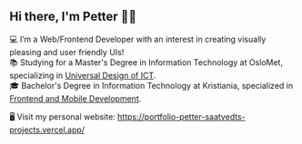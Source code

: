 ## Hi there, I'm Petter 👋😁

💻 I’m a Web/Frontend Developer with an interest in creating visually pleasing and user friendly UIs!<br/>
📚 Studying for a Master's Degree in Information Technology at OsloMet, specializing in [Universal Design of ICT](https://www.oslomet.no/en/study/tkd/applied-computer-information-technology).<br/>
🎓 Bachelor's Degree in Information Technology at Kristiania, specialized in [Frontend and Mobile Development](https://www.kristiania.no/studier/bachelor/informasjonsteknologi-frontend-og-mobilutvikling/).<br/>

🖥️ Visit my personal website: https://portfolio-petter-saatvedts-projects.vercel.app/
